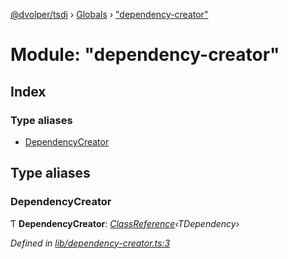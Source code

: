 [@dvolper/tsdi](../README.md) › [Globals](../globals.md) › ["dependency-creator"](_dependency_creator_.md)

# Module: "dependency-creator"

## Index

### Type aliases

* [DependencyCreator](_dependency_creator_.md#dependencycreator)

## Type aliases

###  DependencyCreator

Ƭ **DependencyCreator**: *[ClassReference](../interfaces/_class_reference_.classreference.md)‹TDependency›*

*Defined in [lib/dependency-creator.ts:3](https://github.com/DavidVollmers/typescript-dependency-injection/blob/86fed67/packages/tsdi/lib/dependency-creator.ts#L3)*
